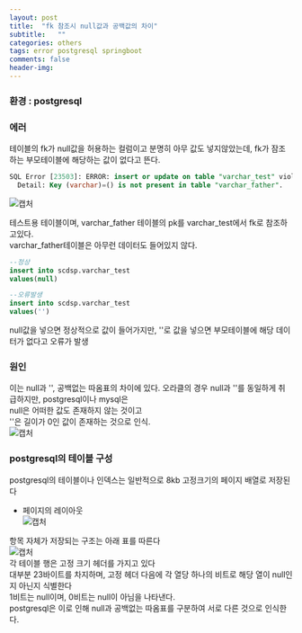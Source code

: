 ```yaml
---
layout: post
title:  "fk 참조시 null값과 공백값의 차이"
subtitle:   ""
categories: others
tags: error postgresql springboot
comments: false
header-img: 
---
```

### 환경 : postgresql   


### 에러   

테이블의 fk가 null값을 허용하는 컬럼이고 분명히 아무 값도 넣지않았는데, fk가 잠조하는 부모테이블에 해당하는 값이 없다고 뜬다.   

```sql
SQL Error [23503]: ERROR: insert or update on table "varchar_test" violates foreign key constraint "varchar_test_fk"
  Detail: Key (varchar)=() is not present in table "varchar_father".
```

![캡처](https://user-images.githubusercontent.com/99188096/197690480-9c9d3890-655f-4d68-b7ad-8a91a7746c88.PNG)   

테스트용 테이블이며, varchar_father 테이블의 pk를 varchar_test에서 fk로 참조하고있다.   
varchar_father테이블은 아무런 데이터도 들어있지 않다.   

```sql
--정상
insert into scdsp.varchar_test
values(null)

--오류발생
insert into scdsp.varchar_test
values('')
```

null값을 넣으면 정상적으로 값이 들어가지만, ''로 값을 넣으면 부모테이블에 해당 데이터가 없다고 오류가 발생   

### 원인   
이는 null과 '', 공백없는 따옴표의 차이에 있다. 오라클의 경우 null과 ''를 동일하게 취급하지만, postgresql이나 mysql은   
null은 어떠한 값도 존재하지 않는 것이고   
''은 길이가 0인 값이 존재하는 것으로 인식.   
![캡처](https://user-images.githubusercontent.com/99188096/197713302-76cccb3d-c6b5-4575-b680-2226fcd6d701.PNG)   


### postgresql의 테이블 구성   
postgresql의 테이블이나 인덱스는 일반적으로 8kb 고정크기의 페이지 배열로 저장된다   
- 페이지의 레이아웃   
![캡처](https://user-images.githubusercontent.com/99188096/197709948-8764b920-1efb-409c-bb05-475849781ae5.PNG)   
   
항목 자체가 저장되는 구조는 아래 표를 따른다   
![캡처](https://user-images.githubusercontent.com/99188096/197711653-bef11b74-63fd-451c-b2d3-a93ef38b26ed.PNG)   
각 테이블 행은 고정 크기 헤더를 가지고 있다   
대부분 23바이트를 차지하며, 고정 헤더 다음에 각 열당 하나의 비트로 해당 열이 null인지 아닌지 식별한다   
1비트는 null이며, 0비트는 null이 아님을 나타낸다.   
postgresql은 이로 인해 null과 공백없는 따옴표를 구분하여 서로 다른 것으로 인식한다.



